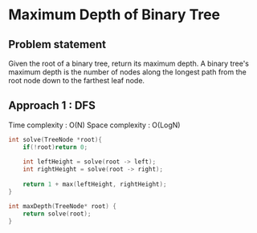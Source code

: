 # Maximum Depth of Binary Tree

## Problem statement

Given the root of a binary tree, return its maximum depth. A binary tree's maximum depth is the number of nodes along the longest path from the root node down to the farthest leaf node.

## Approach 1 : DFS

Time complexity : O(N)
Space complexity : O(LogN)

```cpp
int solve(TreeNode *root){
    if(!root)return 0;
    
    int leftHeight = solve(root -> left);
    int rightHeight = solve(root -> right);
    
    return 1 + max(leftHeight, rightHeight);
}

int maxDepth(TreeNode* root) {
    return solve(root);
}
```